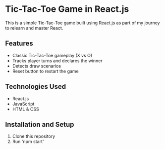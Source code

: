# Tic-Tac-Toe Game in React.js

This is a simple Tic-Tac-Toe game built using React.js as part of my journey to relearn and master React.

## Features

- Classic Tic-Tac-Toe gameplay (X vs O)
- Tracks player turns and declares the winner
- Detects draw scenarios
- Reset button to restart the game

## Technologies Used

- React.js
- JavaScript
- HTML & CSS

## Installation and Setup

1. Clone this repository
2. Run 'npm start'
